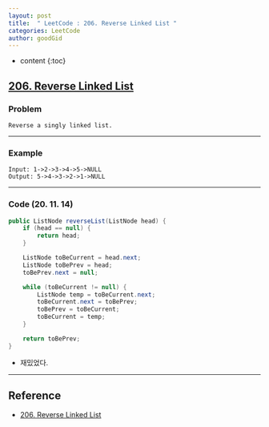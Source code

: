 ```yaml
---
layout: post
title:  " LeetCode : 206. Reverse Linked List "
categories: LeetCode
author: goodGid
---
```

* content
{:toc}

## [206. Reverse Linked List](https://leetcode.com/problems/reverse-linked-list/)

### Problem

```
Reverse a singly linked list.
```
 
---

### Example

```
Input: 1->2->3->4->5->NULL
Output: 5->4->3->2->1->NULL
```

---

### Code (20. 11. 14)

``` java
public ListNode reverseList(ListNode head) {
    if (head == null) {
        return head;
    }

    ListNode toBeCurrent = head.next;
    ListNode toBePrev = head;
    toBePrev.next = null;

    while (toBeCurrent != null) {
        ListNode temp = toBeCurrent.next;
        toBeCurrent.next = toBePrev;
        toBePrev = toBeCurrent;
        toBeCurrent = temp;
    }

    return toBePrev;
}
```

* 재밌었다.


---

## Reference

* [206. Reverse Linked List](https://leetcode.com/problems/reverse-linked-list/)
